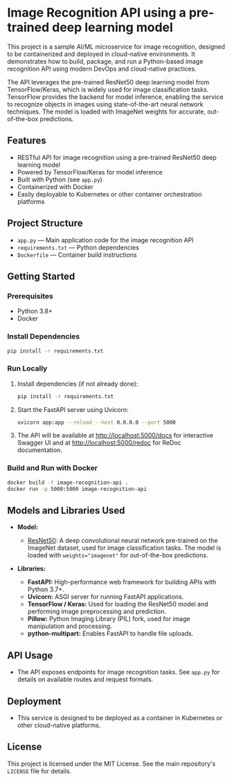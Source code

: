 # Image Recognition API using a pre-trained deep learning model

This project is a sample AI/ML microservice for image recognition, designed to be containerized and deployed in cloud-native environments. It demonstrates how to build, package, and run a Python-based image recognition API using modern DevOps and cloud-native practices.

The API leverages the pre-trained ResNet50 deep learning model from TensorFlow/Keras, which is widely used for image classification tasks. TensorFlow provides the backend for model inference, enabling the service to recognize objects in images using state-of-the-art neural network techniques. The model is loaded with ImageNet weights for accurate, out-of-the-box predictions.

## Features
- RESTful API for image recognition using a pre-trained ResNet50 deep learning model
- Powered by TensorFlow/Keras for model inference
- Built with Python (see `app.py`)
- Containerized with Docker
- Easily deployable to Kubernetes or other container orchestration platforms

## Project Structure
- `app.py` — Main application code for the image recognition API
- `requirements.txt` — Python dependencies
- `Dockerfile` — Container build instructions

## Getting Started

### Prerequisites
- Python 3.8+
- Docker

### Install Dependencies
```bash
pip install -r requirements.txt
```


### Run Locally

1. Install dependencies (if not already done):
	```bash
	pip install -r requirements.txt
	```

2. Start the FastAPI server using Uvicorn:
	```bash
	uvicorn app:app --reload --host 0.0.0.0 --port 5000
	```

3. The API will be available at [http://localhost:5000/docs](http://localhost:5000/docs) for interactive Swagger UI and at [http://localhost:5000/redoc](http://localhost:5000/redoc) for ReDoc documentation.

### Build and Run with Docker
```bash
docker build -t image-recognition-api .
docker run -p 5000:5000 image-recognition-api
```


## Models and Libraries Used

- **Model:**
	- [ResNet50](https://keras.io/api/applications/resnet/#resnet50-function): A deep convolutional neural network pre-trained on the ImageNet dataset, used for image classification tasks. The model is loaded with `weights="imagenet"` for out-of-the-box predictions.

- **Libraries:**
	- **FastAPI:** High-performance web framework for building APIs with Python 3.7+.
	- **Uvicorn:** ASGI server for running FastAPI applications.
	- **TensorFlow / Keras:** Used for loading the ResNet50 model and performing image preprocessing and prediction.
	- **Pillow:** Python Imaging Library (PIL) fork, used for image manipulation and processing.
	- **python-multipart:** Enables FastAPI to handle file uploads.

## API Usage
- The API exposes endpoints for image recognition tasks. See `app.py` for details on available routes and request formats.

## Deployment
- This service is designed to be deployed as a container in Kubernetes or other cloud-native platforms.

## License
This project is licensed under the MIT License. See the main repository's `LICENSE` file for details.
